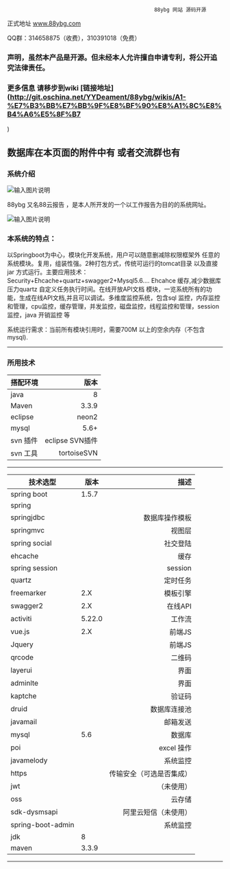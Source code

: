                                                     88ybg 网站 源码开源
正式地址 www.88ybg.com

QQ群：314658875（收费），310391018（免费）

###  声明，虽然本产品是开源。但未经本人允许擅自申请专利，将公开追究法律责任。

### 更多信息 请移步到wiki [链接地址](http://git.oschina.net/YYDeament/88ybg/wikis/A1-%E7%B3%BB%E7%BB%9F%E8%BF%90%E8%A1%8C%E8%B4%A6%E5%8F%B7
)





 数据库在本页面的附件中有 或者交流群也有
-------------------------------------------------------------------------------------------------------
### 系统介绍

![输入图片说明](https://git.oschina.net/uploads/images/2017/0917/222127_cef2a748_880593.png "云系统(7).png")

88ybg 又名88云报告 ，是本人所开发的一个以工作报告为目的的系统网址。


![输入图片说明](https://git.oschina.net/uploads/images/2017/0917/222625_e0a53f72_880593.png "框架(1).png")

### 本系统的特点：

以Springboot为中心，模块化开发系统，用户可以随意删减除权限框架外 任意的系统模块。复用，组装性强。2种打包方式，传统可运行的tomcat目录 以及直接jar 方式运行。主要应用技术：Security+Ehcache+quartz+swagger2+Mysql5.6.... Ehcahce 缓存,减少数据库压力quartz 自定义任务执行时间。在线开放API文档 模块，一览系统所有的功能，生成在线API文档,并且可以调试。多维度监控系统，包含sql 监控，内存监控和管理，cpu监控，缓存管理，并发监控，磁盘监控，线程监控和管理，session监控，java 开销监控 等


系统运行需求：当前所有模块引用时，需要700M 以上的空余内存（不包含mysql).

-----------------------------------------------------------------------------------------------------------------

### 所用技术



| 搭配环境      | 版本 |
| --------- | -----:|
| java  | 8 |
| Maven     |   3.3.9 |
| eclipse      |    neon2 |
| mysql |    5.6+|
| svn 插件 | eclipse SVN插件  |
| svn 工具 | tortoiseSVN  |


--------------------------------------------

| 技术选型      | 版本 |  描述 |
| ---------   | -----  | -----:|
| spring boot    | 1.5.7 | |
| spring         |    | |
| springjdbc    |    | 数据库操作模板|
| springmvc    |    | 视图层|
|  spring social       |    |社交登陆 |
| ehcache |   | 缓存|
| spring session | |session |
| quartz| | 定时任务|
| freemarker | 2.X|模板引擎 |
| swagger2| 2.X| 在线API|
| activiti| 5.22.0 | 工作流|
| vue.js| 2.X| 前端JS|
| Jquery|   | 前端JS|
| qrcode|   | 二维码|
| layerui|   | 界面|
| adminlte|   | 界面|
| kaptche|   | 验证码|
| druid|   | 数据库连接池|
| javamail|   | 邮箱发送|
| mysql|  5.6 | 数据库|
| poi|  | excel 操作|
| javamelody|  | 系统监控|
| https|  | 传输安全（可选是否集成）|
| jwt|  | （未使用）|
| oss|  | 云存储|
| sdk-dysmsapi |  | 阿里云短信（未使用）|
| spring-boot-admin |  | 系统监控|
| jdk       |  8 | |
| maven      |  3.3.9 | | 


--------------------------------------------
